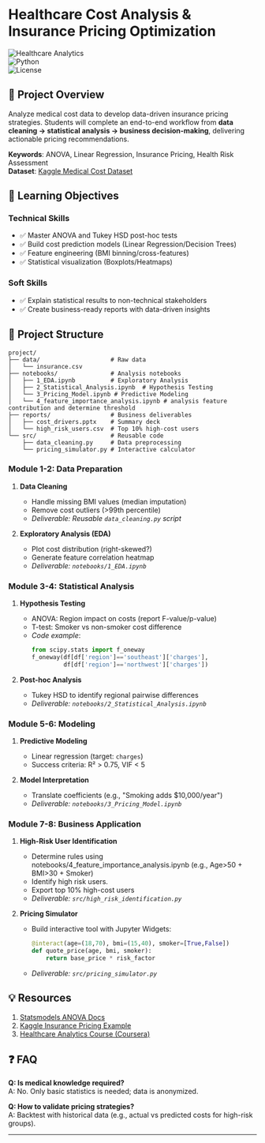 # Healthcare Cost Analysis & Insurance Pricing Optimization  

![Healthcare Analytics](https://img.shields.io/badge/Project-Healthcare%20Analytics-blue)  
![Python](https://img.shields.io/badge/Python-3.8%2B-green)  
![License](https://img.shields.io/badge/License-MIT-lightgrey)  

## 📌 Project Overview  
Analyze medical cost data to develop data-driven insurance pricing strategies. Students will complete an end-to-end workflow from **data cleaning → statistical analysis → business decision-making**, delivering actionable pricing recommendations.  

**Keywords**: ANOVA, Linear Regression, Insurance Pricing, Health Risk Assessment  
**Dataset**: [Kaggle Medical Cost Dataset](https://www.kaggle.com/datasets/mirichoi0218/insurance)  

## 🎯 Learning Objectives  
### Technical Skills  
- ✅ Master ANOVA and Tukey HSD post-hoc tests  
- ✅ Build cost prediction models (Linear Regression/Decision Trees)  
- ✅ Feature engineering (BMI binning/cross-features)  
- ✅ Statistical visualization (Boxplots/Heatmaps)  

### Soft Skills  
- ✅ Explain statistical results to non-technical stakeholders  
- ✅ Create business-ready reports with data-driven insights  

## 📂 Project Structure  
```text
project/
├── data/                    # Raw data
│   └── insurance.csv        
├── notebooks/               # Analysis notebooks
│   ├── 1_EDA.ipynb          # Exploratory Analysis
│   ├── 2_Statistical_Analysis.ipynb  # Hypothesis Testing
│   └── 3_Pricing_Model.ipynb # Predictive Modeling
│   └── 4_feature_importance_analysis.ipynb # analysis feature contribution and determine threshold
├── reports/                 # Business deliverables
│   ├── cost_drivers.pptx    # Summary deck
│   └── high_risk_users.csv  # Top 10% high-cost users
└── src/                     # Reusable code
    ├── data_cleaning.py     # Data preprocessing
    └── pricing_simulator.py # Interactive calculator
```
  
### Module 1-2: Data Preparation  
1. **Data Cleaning**  
   - Handle missing BMI values (median imputation)  
   - Remove cost outliers (>99th percentile)  
   - *Deliverable: Reusable `data_cleaning.py` script*  

2. **Exploratory Analysis (EDA)**  
   - Plot cost distribution (right-skewed?)  
   - Generate feature correlation heatmap  
   - *Deliverable: `notebooks/1_EDA.ipynb`*  

### Module 3-4: Statistical Analysis 
1. **Hypothesis Testing**  
   - ANOVA: Region impact on costs (report F-value/p-value)  
   - T-test: Smoker vs non-smoker cost difference  
   - *Code example*:  
     ```python
     from scipy.stats import f_oneway
     f_oneway(df[df['region']=='southeast']['charges'], 
              df[df['region']=='northwest']['charges'])
     ```

2. **Post-hoc Analysis**  
   - Tukey HSD to identify regional pairwise differences  
   - *Deliverable: `notebooks/2_Statistical_Analysis.ipynb`*  

### Module 5-6: Modeling
1. **Predictive Modeling**  
   - Linear regression (target: `charges`)  
   - Success criteria: R² > 0.75, VIF < 5  

2. **Model Interpretation**  
   - Translate coefficients (e.g., "Smoking adds $10,000/year")  
   - *Deliverable: `notebooks/3_Pricing_Model.ipynb`*  

### Module 7-8: Business Application  
1. **High-Risk User Identification**  
   - Determine rules using notebooks/4_feature_importance_analysis.ipynb (e.g., Age>50 + BMI>30 + Smoker)  
   - Identify high risk users.
   - Export top 10% high-cost users  
   - *Deliverable: `src/high_risk_identification.py`*  

2. **Pricing Simulator**  
   - Build interactive tool with Jupyter Widgets:  
     ```python
     @interact(age=(18,70), bmi=(15,40), smoker=[True,False])
     def quote_price(age, bmi, smoker):
         return base_price * risk_factor
     ```
   - *Deliverable: `src/pricing_simulator.py`*  


## 💡 Resources  
1. [Statsmodels ANOVA Docs](https://www.statsmodels.org/stable/anova.html)  
2. [Kaggle Insurance Pricing Example](https://www.kaggle.com/code/andresionek/insurance-pricing-model)  
3. [Healthcare Analytics Course (Coursera)](https://www.coursera.org/learn/healthcare-data-analytics)  

## ❓ FAQ  
**Q: Is medical knowledge required?**  
A: No. Only basic statistics is needed; data is anonymized.  

**Q: How to validate pricing strategies?**  
A: Backtest with historical data (e.g., actual vs predicted costs for high-risk groups).  

--- 
